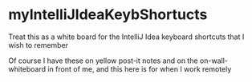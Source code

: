 # myIntelliJIdeaKeybShortucts
Treat this as a white board for the IntelliJ Idea keyboard shortcuts that I wish to remember

Of course I have these on yellow post-it notes and on the on-wall-whiteboard in front of me, and this here is for when I work remotely
